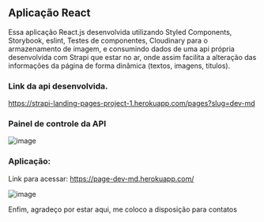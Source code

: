 <h2>Aplicação React</h2>

<p>Essa aplicação React.js desenvolvida utilizando Styled Components, Storybook, eslint, Testes de componentes, Cloudinary para o armazenamento de imagem, e consumindo dados de uma api própria desenvolvida com Strapi que estar no ar, onde assim facilita a alteração das informações da página de forma dinâmica (textos, imagens, titulos).
 <br>
<h3>Link da api desenvolvida.</h3>
    
https://strapi-landing-pages-project-1.herokuapp.com/pages?slug=dev-md
    
<h3>Painel de controle da API</h3>
    
![image](https://user-images.githubusercontent.com/70349830/121931519-19c33780-cd1a-11eb-873b-c43668ca0877.png)

<h3>Aplicação:</h3>
    
Link para acessar: https://page-dev-md.herokuapp.com/

![image](https://user-images.githubusercontent.com/70349830/121931954-a8d04f80-cd1a-11eb-9b62-798fb0df00b2.png)
    
<p>Enfim, agradeço por estar aqui, me coloco a disposição para contatos</p>
  
